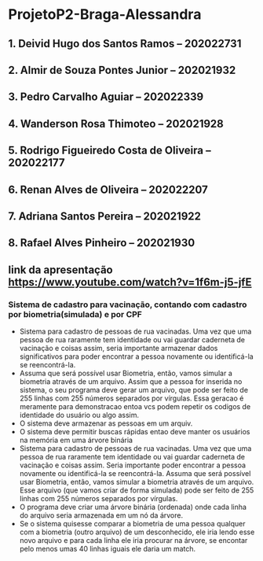 # ProjetoP2-Braga-Alessandra
 
## 1. Deivid Hugo dos Santos Ramos – 202022731
## 2. Almir de Souza Pontes Junior – 202021932
## 3. Pedro Carvalho Aguiar – 202022339
## 4. Wanderson Rosa Thimoteo – 202021928
## 5. Rodrigo Figueiredo Costa de Oliveira – 202022177
## 6. Renan Alves de Oliveira – 202022207
## 7. Adriana Santos Pereira – 202021922
## 8. Rafael Alves Pinheiro – 202021930
## link da apresentação https://www.youtube.com/watch?v=1f6m-j5-jfE
### Sistema de cadastro para vacinação, contando com cadastro por biometria(simulada) e por CPF

- Sistema para cadastro de pessoas de rua vacinadas. Uma vez que uma pessoa de rua raramente tem identidade ou vai guardar caderneta de vacinação e coisas assim, seria importante armazenar dados significativos para poder encontrar a pessoa novamente ou identificá-la se reencontrá-la. 
- Assuma que será possível usar Biometria, então, vamos simular a biometria através de um arquivo. Assim que a pessoa for inserida no sistema, o seu programa deve gerar um arquivo, que pode ser feito de 255 linhas com 255 números separados por vírgulas. Essa geracao é meramente para demonstracao entoa vcs podem repetir os codigos de identidade do usuário ou algo assim.
- O sistema deve armazenar as pessoas em um arquiv.
- O sistema deve permitir buscas rápidas entao deve manter os usuários na memória em uma árvore binária
- Sistema para cadastro de pessoas de rua vacinadas. Uma vez que uma pessoa de rua raramente tem identidade ou vai guardar caderneta de vacinação e coisas assim. Seria importante poder encontrar a pessoa novamente ou identificá-la se reencontrá-la. Assuma que será possível usar Biometria, então, vamos simular a biometria através de um arquivo. 
Esse arquivo (que vamos criar de forma simulada) pode ser feito de 255 linhas com 255 números separados por vírgulas. 
- O programa deve criar uma árvore binária (ordenada) onde cada linha do arquivo seria armazenada em um nó da árvore. 
- Se o sistema quisesse comparar a biometria de uma pessoa qualquer com a biometria (outro arquivo) de um desconhecido, ele iria lendo esse novo arquivo e para cada linha ele iria procurar na árvore, se encontar pelo menos umas 40 linhas iguais ele daria um match.